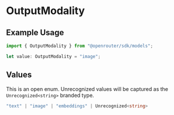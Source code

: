 # OutputModality

## Example Usage

```typescript
import { OutputModality } from "@openrouter/sdk/models";

let value: OutputModality = "image";
```

## Values

This is an open enum. Unrecognized values will be captured as the `Unrecognized<string>` branded type.

```typescript
"text" | "image" | "embeddings" | Unrecognized<string>
```